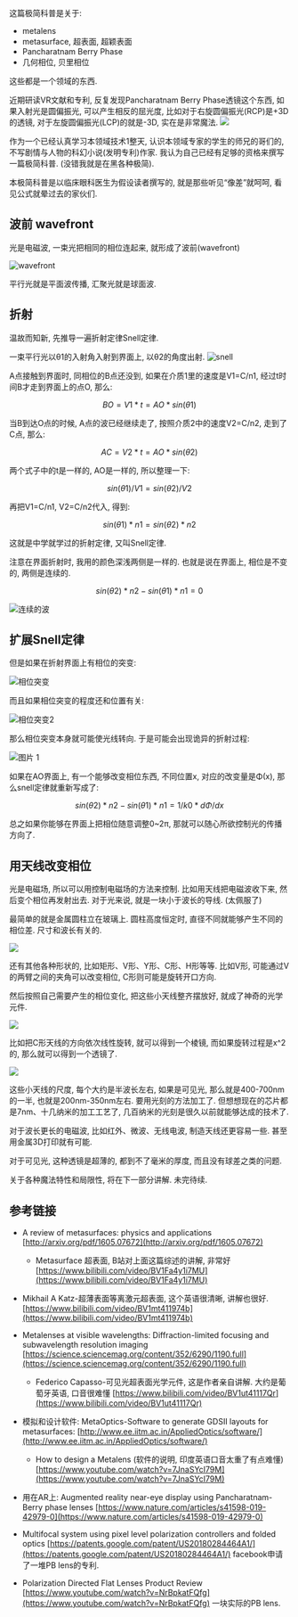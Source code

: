 <!--
.. title: 极简metalens(1)
.. slug: crash_course_about_metalens_1
.. date: 2020-7-31 12:00:00 UTC+08:00
.. tags: optics
.. category:
.. link:
.. description:
.. type: text
-->

这篇极简科普是关于: 

* metalens
* metasurface, 超表面, 超颖表面
* Pancharatnam Berry Phase
* 几何相位, 贝里相位

这些都是一个领域的东西. 

近期研读VR文献和专利, 反复发现Pancharatnam Berry Phase透镜这个东西, 如果入射光是圆偏振光, 可以产生相反的屈光度, 比如对于右旋圆偏振光(RCP)是+3D的透镜, 对于左旋圆偏振光(LCP)的就是-3D, 实在是非常魔法. 
![](https://i.loli.net/2020/07/31/ml56zOgr1SfiKuJ.png)

作为一个已经认真学习本领域技术1整天, 认识本领域专家的学生的师兄的哥们的, 不写剧情与人物的科幻小说(发明专利)作家. 我认为自己已经有足够的资格来撰写一篇极简科普. (没错我就是在黑各种极简).

本极简科普是以临床眼科医生为假设读者撰写的, 就是那些听见“像差”就呵呵, 看见公式就晕过去的家伙们. 

<!-- TEASER_END -->
## 波前 wavefront
光是电磁波, 一束光把相同的相位连起来, 就形成了波前(wavefront)

![wavefront](https://i.loli.net/2020/07/31/8ZHT67dUOuM4c2l.png)

平行光就是平面波传播, 汇聚光就是球面波. 

## 折射

温故而知新, 先推导一遍折射定律Snell定律.

一束平行光以θ1的入射角入射到界面上, 以θ2的角度出射.
![snell](https://i.loli.net/2020/07/31/o4V8CkUnrsN7tAv.png)

A点接触到界面时, 同相位的B点还没到, 如果在介质1里的速度是V1=C/n1, 经过t时间B才走到界面上的点O,
那么:

$$
BO=V1*t=AO*sin(θ1)
$$

当B到达O点的时候, A点的波已经继续走了, 按照介质2中的速度V2=C/n2, 走到了C点, 那么:

$$
AC=V2*t=AO*sin(θ2)
$$

两个式子中的t是一样的, AO是一样的, 所以整理一下:

$$
sin(θ1)/V1= sin(θ2) /V2
$$

再把V1=C/n1, V2=C/n2代入, 得到:

$$
sin(θ1) * n1 =sin(θ2) * n2
$$

这就是中学就学过的折射定律, 又叫Snell定律.

注意在界面折射时, 我用的颜色深浅两侧是一样的. 也就是说在界面上, 相位是不变的, 两侧是连续的. 

$$
sin(θ2) * n2 - sin(θ1) * n1 = 0
$$

![连续的波](https://i.loli.net/2020/07/31/CPNuEDqUQ3Zm1oW.png)

## 扩展Snell定律

但是如果在折射界面上有相位的突变:

![相位突变](https://i.loli.net/2020/07/31/YxiHA6PMtcBGmqb.png)

而且如果相位突变的程度还和位置有关:

![相位突变2](https://i.loli.net/2020/07/31/u96TejYWNAXvIMx.png)

那么相位突变本身就可能使光线转向. 于是可能会出现诡异的折射过程:

![图片 1](https://i.loli.net/2020/07/31/TMIkXbL9PWRHe8V.png)

如果在AO界面上, 有一个能够改变相位东西, 不同位置x, 对应的改变量是Φ(x), 那么snell定律就重新写成了:

$$
sin(θ2) * n2 - sin(θ1) * n1 = 1/k0 * dΦ/dx 
$$

总之如果你能够在界面上把相位随意调整0~2π, 那就可以随心所欲控制光的传播方向了.  

## 用天线改变相位

光是电磁场, 所以可以用控制电磁场的方法来控制. 比如用天线把电磁波收下来, 然后变个相位再发射出去. 对于光来说, 就是一块小于波长的导线. (太佩服了)

最简单的就是金属圆柱立在玻璃上. 圆柱高度恒定时, 直径不同就能够产生不同的相位差. 尺寸和波长有关的. 

![](https://i.loli.net/2020/07/31/yFkrGUOYLDufpCJ.png)

还有其他各种形状的, 比如矩形、V形、Y形、C形、H形等等. 比如V形, 可能通过V的两臂之间的夹角可以改变相位, C形则可能是旋转开口方向. 

然后按照自己需要产生的相位变化, 把这些小天线整齐摆放好, 就成了神奇的光学元件. 

![](https://i.loli.net/2020/07/31/1sRStNxKHLucv67.png)

比如把C形天线的方向依次线性旋转, 就可以得到一个棱镜, 而如果旋转过程是x^2的, 那么就可以得到一个透镜了. 

![](https://i.loli.net/2020/07/31/4LY8ZW7eztwCaRO.png)

这些小天线的尺度, 每个大约是半波长左右, 如果是可见光, 那么就是400-700nm的一半, 也就是200nm-350nm左右. 要用光刻的方法加工了. 但想想现在的芯片都是7nm、十几纳米的加工工艺了, 几百纳米的光刻是很久以前就能够达成的技术了. 

对于波长更长的电磁波, 比如红外、微波、无线电波, 制造天线还更容易一些. 甚至用金属3D打印就有可能. 

对于可见光, 这种透镜是超薄的, 都到不了毫米的厚度, 而且没有球差之类的问题. 

关于各种魔法特性和局限性, 将在下一部分讲解. 未完待续.

## 参考链接
* A review of metasurfaces: physics and applications [http://arxiv.org/pdf/1605.07672](http://arxiv.org/pdf/1605.07672)
    * Metasurface 超表面, B站对上面这篇综述的讲解, 非常好 [https://www.bilibili.com/video/BV1Fa4y1i7MU](https://www.bilibili.com/video/BV1Fa4y1i7MU)


* Mikhail A Katz-超薄表面等离激元超表面, 这个英语很清晰, 讲解也很好. [https://www.bilibili.com/video/BV1mt411974b](https://www.bilibili.com/video/BV1mt411974b)

* Metalenses at visible wavelengths: Diffraction-limited focusing and subwavelength resolution imaging 
[https://science.sciencemag.org/content/352/6290/1190.full](https://science.sciencemag.org/content/352/6290/1190.full)

    * Federico Capasso-可见光超表面光学元件, 这是作者亲自讲解. 大约是葡萄牙英语, 口音很难懂 [https://www.bilibili.com/video/BV1ut41117Qr](https://www.bilibili.com/video/BV1ut41117Qr)

* 模拟和设计软件: MetaOptics-Software to generate GDSII layouts for metasurfaces:
 [http://www.ee.iitm.ac.in/AppliedOptics/software/](http://www.ee.iitm.ac.in/AppliedOptics/software/)
   * How to design a Metalens (软件的说明, 印度英语口音太重了有点难懂) [https://www.youtube.com/watch?v=7JnaSYcI79M](https://www.youtube.com/watch?v=7JnaSYcI79M)
* 用在AR上: Augmented reality near-eye display using Pancharatnam-Berry phase lenses [https://www.nature.com/articles/s41598-019-42979-0](https://www.nature.com/articles/s41598-019-42979-0)
* Multifocal system using pixel level polarization controllers and folded optics [https://patents.google.com/patent/US20180284464A1/](https://patents.google.com/patent/US20180284464A1/) facebook申请了一堆PB lens的专利. 
* Polarization Directed Flat Lenses Product Review [https://www.youtube.com/watch?v=NrBpkatFQfg](https://www.youtube.com/watch?v=NrBpkatFQfg) 一块实际的PB lens.    